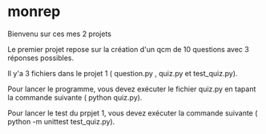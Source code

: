 # monrep
Bienvenu sur ces mes 2 projets

Le premier projet repose sur la création d'un qcm de 10 questions avec 3 réponses possibles.

Il y'a 3 fichiers dans le projet 1 ( question.py , quiz.py et test_quiz.py). 

Pour lancer le programme, vous devez exécuter le fichier quiz.py en tapant la commande suivante ( python quiz.py).

Pour lancer le test du prpjet 1, vous devez exécuter la commande suivante ( python -m unittest test_quiz.py).




